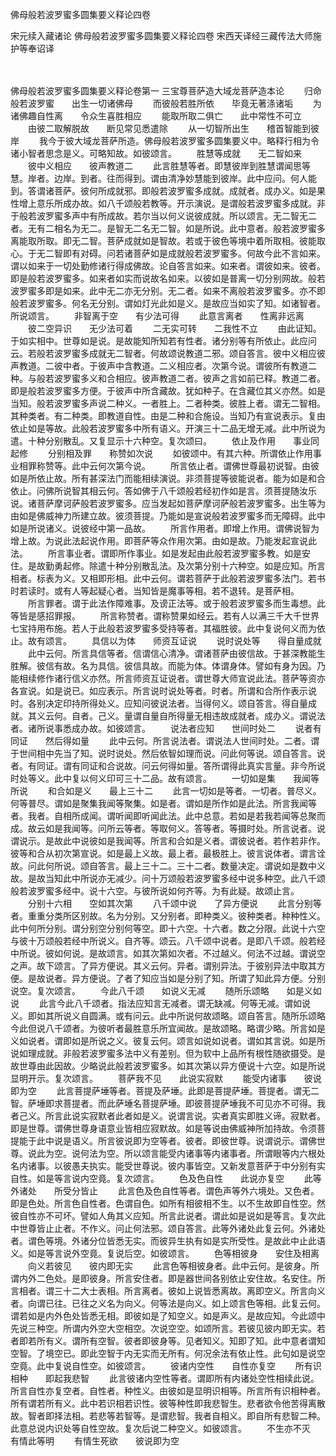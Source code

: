 <!-- { "loadSidebar": true } -->
佛母般若波罗蜜多圆集要义释论四卷


宋元续入藏诸论
佛母般若波罗蜜多圆集要义释论四卷
宋西天译经三藏传法大师施护等奉诏译


　　

佛母般若波罗蜜多圆集要义释论卷第一
三宝尊菩萨造大域龙菩萨造本论
　　归命般若波罗蜜　　出生一切诸佛母
　　而彼般若胜所依　　毕竟无著涤诸垢
　　为诸佛趣自性离　　令众生喜胜相应
　　能取所取二俱亡　　此中常性不可立
　　由彼二取解脱故　　断见常见悉遣除
　　从一切智所出生　　稽首智能到彼岸
　　我今于彼大域龙菩萨所造。佛母般若波罗蜜多圆集要义中。略释行相为令诸小智者思念是义。可略知故。如彼颂言。
　　胜慧等成就　　无二智如来
　　彼中义相应　　彼声教道二
　　此言胜慧等者。即慧彼岸到胜慧谓闻思等慧。岸者。边岸。到者。往而得到。谓由清净妙慧能到彼岸。此中应问。何人能到。答谓诸菩萨。彼何所成就邪。即般若波罗蜜多成就。成就者。成办义。如是果性增上意乐所成办故。如八千颂般若教等。开示演说。是谓般若波罗蜜多成就。非于般若波罗蜜多声中有所成故。若尔当以何义说彼成就。所以颂言。无二智无二者。无有二相名为无二。是智无二名无二智。如是所说。此中意者。般若波罗蜜多离能取所取。即无二智。菩萨成就如是智故。若或于彼色等境中着所取相。彼能取心。于无二智即有对碍。问若诸菩萨如是成就般若波罗蜜多。何故今此不言如来。谓以如来于一切处勤修诸行得成佛故。论自答言如来。如来者。谓彼如来。彼者。即是般若波罗蜜多。如来者如实而说故名如来。以彼如是普离一切分别网故。般若波罗蜜多即是如来。此中无二亦无分别。无二者。如来不离般若波罗蜜多。亦不即般若波罗蜜多。何名无分别。谓如灯光此如是义。是故应当如实了知。如诸智者。所说颂言。
　　非智离于空　　有少法可得
　　此意言离者　　性离非远离
　　彼二空异识　　无少法可着
　　二无实可转　　二我性不立
　　由此证知。于如实相中。世尊如是说。是故能知所知若有性者。诸分别等有所依止。此应问云。若般若波罗蜜多成就无二智者。何故颂说教道二邪。颂自答言。彼中义相应彼声教道。二彼中者。于彼声中含教道。二义相应者。次第今说。谓彼所有教道二种。与般若波罗蜜多义和合相应。彼声教道二者。彼声之言如前已释。教道二者。即是般若波罗蜜多方便。于彼声中所含藏故。犹如种子。在含藏位其义亦然。如是当知。般若波罗蜜多声说二种义。一者胜上。二者种类。彼胜上者。谓无二智相。其种类者。有二种类。即教道自性。由是二种和合施设。当知乃有宣说表示。复由依止如是等故。此般若波罗蜜多中所有语义。开演三十二品无增无减。此中所说为遣。十种分别散乱。又复显示十六种空。复次颂曰。
　　依止及作用　　事业同起修
　　分别相及罪　　称赞如次说
　　如彼颂中。有其六种。所谓依止作用事业相罪称赞等。此中云何次第今说。
　　所言依止者。谓佛世尊最初说智。由彼如是所依止故。所有甚深法门而能相续演说。非须菩提等彼能说者。能为如是和合依止。问佛所说智其相云何。答如佛于八千颂般若经初作如是言。须菩提随汝乐说。诸菩萨摩诃萨般若波罗蜜多。应当发起如菩萨摩诃萨般若波罗蜜多。出生等为由如是佛威神力所建立故。彼须菩提。乃能如是宣说般若波罗蜜多而无障碍。此中如是所说诸义。说彼经中第一品故。
　　所言作用者。即增上作用。谓佛说智为增上故。为说此法起说作用。即菩萨等众作用次第。由如是故。乃能发起宣说此法。
　　所言事业者。谓即所作事业。如是发起由此般若波罗蜜多教。如是安住。是故勤勇起修。除遣十种分别散乱法。及次第分别十六种空。如是应知。所言相者。标表为义。又相即形相。此中云何。谓若菩萨于此般若波罗蜜多法门。若书时若读时。或有人等起疑心者。当知皆是魔事等相。若不退转。是菩萨相。
　　所言罪者。谓于此法作障难事。及谤正法等。或于般若波罗蜜多而生毒想。此等皆是感招罪报。
　　所言称赞者。谓称赞果如经云。若有人以满三千大千世界七宝持用布施。若人于此般若波罗蜜多受持等者。其福胜彼。此中复说何义而为依止。故有颂言。
　　具信以为体　　师资互证说
　　说时说处等　　得自量成就
　　此中云何。所言具信等者。信谓信心清净。谓诸菩萨由彼信故。于甚深教能生胜解。彼信有故。名为具信。彼信具故。而能为体。体谓身体。譬如有身为因。乃能相续修作诸行信义亦然。所言师资互证说者。谓世尊大师宣说此法。菩萨等资亦各宣说。如是说已。如应表示。所言说时说处等者。时者。所谓和合所作表示说时。各别决定印持所得处义。应知问彼说法者。当得何义。颂自答言。得自量成就。其义云何。自者。己义。量谓自量自所得量无相违故成就者。成办义。谓说法者。诸所说事悉成办故。如彼颂言。
　　说法者应知　　世间时处二
　　说者有同证　　然后得如量
　　此中云何。所言说法者。谓说法人世间时处。二者。谓于世间相中先当了知。说时说处。然后依智如理而说。问此何等说。颂自答言。说者。有同证。谓有同证和合说故。问云何得如量。答所谓得此真实言量。非今所说时处等义。此中复以何义印可三十二品。故有颂言。
　　一切如是集　　我闻等所说
　　和合如是义　　最上三十二
　　此言一切如是等者。一切者。普尽义。何等普尽。谓如是聚集我闻等聚集。如是者。谓如是所作如是此法。所言我闻等者。我者。自相所成闻。谓听闻即听闻此法。此中总意。若如是若我若闻等总聚而成。故云如是我闻等。问所云等者。等取何义。答等者。等摄时处。所言说者。说谓说示。是故此中说彼如是我闻等。所言和合如是义者。谓彼说者。若作若非作。彼等和合从初次第宣说。如是最上义故。最上者。最极胜上。彼言说体者。谓言诠故。问此何所说。颂自答言。最上三十二。三十二者。数量决定。谓说如是数中义故。是故当知此中所说亦无减少。问十万颂般若波罗蜜多经中说多种空。此八千颂般若波罗蜜多经中。说十六空。与彼所说如何齐等。为有此疑。故颂止言。
　　分别十六相　　空如其次第
　　八千颂中说　　了异方便说
　　此言分别等者。重重分类所区别故。名为分别。又分别者。即种类义。彼种类者。种种性义。此中何所分别。谓分别空分别何等空。即十六空。十六者。数之分限。此说十六空与彼十万颂般若经中所说义。自齐等。颂云。八千颂中说者。是即八千颂。般若经中所说。彼如何说。是故颂言。如其次第如次者。不过越义。何法不过越。谓说空之声。故下颂言。了异方便说。其义云何。异者。谓别异法。于彼别异法中取其方便。是故说者。异方便说。了者了知应当如是分别了知。所谓了知此异方便。分别说空。复次颂言。
　　今此八千颂　　如说义无减
　　随所乐颂略　　如是义如说
　　此言今此八千颂者。指法应知言无减者。谓无缺减。何等无减。谓如说义。即如其所说义自圆满。或有问云。此中所说何故颂略。颂自答言。随所乐颂略今此但说八千颂者。为彼听者最胜意乐所宜闻故。是故颂略。略谓少略。所言如是义如说者。谓即如是所说之义。彼复云何。颂言如说如说者。谓如其言说。如是所说如理成就。非般若波罗蜜多法中义有差别。但为软中上品所有根性随欲摄受。是故世尊由此因故。少略说此般若波罗蜜多。如其次第以异方便说十六空。如是所说显明开示。复次颂言。
　　菩萨我不见　　此说实寂默
　　能受内诸事　　彼说即为空
　　此言菩提萨埵等者。菩提及萨埵。此即是菩提萨埵。菩提者。谓无二智。萨埵即求菩提者。而此萨埵名菩提萨埵。即彼菩提萨埵我不可见亦不可得。我者己义。所言此说实寂默者此者如是义。说谓言说。实者真实即胜义谛。寂默者。即是世尊。谓佛世尊身语意业皆相应寂默故。如是等说由佛威神所加持故。令须菩提能于此中说是语义。所言彼说即为空等者。彼者。即彼世尊。说谓说示。谓佛世尊。说此为空。说何法为空。所以颂言能受内诸事等内诸事者。所谓眼等内六根处名内诸事。以彼愚夫执实。能受世尊说。彼内事皆空。又新发意菩萨于中分别有实自性。如是等言说内空竟。复次颂言。
　　色及色自性　　此说亦复空
　　此等外诸处　　所受分皆止
　　此言色及色自性等者。谓色声等外六境处。又色者。即是色处。所言色自性者。色谓自色。如所有相彼相不生。以不生故即自性空。然彼自性亦不可坏。譬如人角其义应知。所言此说者。谓此如是说如是等言。复次此中世尊皆止止者。不作义。问止何法邪。颂自答言。此等外诸处此复云何。外诸处者。谓色等境。外诸分位皆悉无实。而彼异生执有如是实所受性。是故此中止此语义。如是等言说外空竟。复说后空。如彼颂言。
　　色等相彼身　　安住及相离
　　向义若彼见　　彼内即无实
　　此言色等相彼身者。此中云何。是彼身。所谓内外二色处。是即彼身。所言安住者。即是器世间各别依止安住故。名安住。所言相者。谓三十二大士表相。所言离者。彼如上说皆悉离故。离即空义。所言向义者。向谓已往。已往之义名为向义。何等法是向义。如上颂言色等相。此复云何。谓若如是内外色处皆悉无相。即彼如是了知空义。如是声义。是故应知。今此颂中先说三种空。所谓内外空大空相空。次说空空。如颂所言。若彼见彼内即无实。若者即若所有义。谓所有空智。彼者即彼身等。见者知义。知即了知。此中意者谓知空智。了境空已。即此空智于内无实而无所有。何况余法有依止性。此句如是说空空竟。此中复说自性空。如彼颂言。
　　彼诸内空性　　自性亦复空
　　所有识相种　　即起我悲智
　　此言彼诸内空性等者。谓即所有内诸处空性相续此说。所言自性亦复空者。自性者。种性义。由彼如是显明识相等。所言所有识相种者。所有谓若所有义。此中若识相若识性。彼等种性即我悲智生。悲者欲令他苦得离散故。智者即择法相。若悲等若智等。是谓悲智。我者自相义。即自所有悲智二种。此意总说内识处等自性空故。复次后说二种空义。如彼颂言。
　　不生亦不灭　　有情此等明
　　有情生死欲　　彼说即为空
